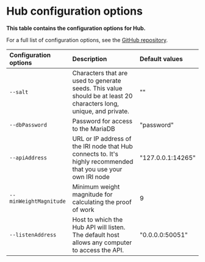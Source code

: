  # Hub configuration options

 **This table contains the configuration options for Hub.**

 For a full list of configuration options, see the [GitHub repository](https://github.com/iotaledger/rpchub#command-line-arguments).
 

 | **Configuration options** |   **Description**| **Default values**|
| :------------------------ | :--------------- | :--------|
|`--salt`| Characters that are used to generate seeds. This value should be at least 20 characters long, unique, and private.   |   ""    |
|`--dbPassword`| Password for access to the MariaDB| "password"|
|`--apiAddress`| URL or IP address of the IRI node that Hub connects to. It's highly recommended that you use your own IRI node| "127.0.0.1:14265"|
|`--minWeightMagnitude`| Minimum weight magnitude for calculating the proof of work| 9|
|`--listenAddress`| Host to which the Hub API will listen. The default host allows any computer to access the API.| "0.0.0.0:50051"|
